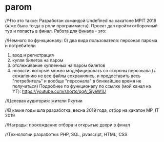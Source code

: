 # parom
//Что это такое:
Разработан командой Undefined на хакатоне MPIT 2019 (я же была тогда в роли программиста). Проект дал пройти отборочный тур и попасть в финал. Работа для финала - это:

//Немного по функционалу: 
0) два вида пользователя: персонал парома и потребители
1) вход и регистрация
2) купля билетов на паром
3) отслеживание купленных на паром билетов
4) новости, которые можно модефицировать со стороны персонала
(к сожалению не все файлы сохранились, и предоставить весь "потребитель" и вообще "персонала" в ближайшее время не получиться)
Подробнее по функционалу по ссылке (мой канал на YT): https://youtube.com/shorts/qqA_5iyeW1U

//Целевая аудитория:
жители Якутии

//В какие годы шла разработка:
весна 2019 года, отбор на хакатон MP_IT 2019

//Награды:
прохождение отбора и открытые двери в финал

//Технологии разработки:
PHP, SQL, javascript, HTML, CSS
